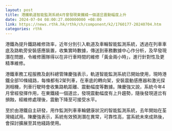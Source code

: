 ```yaml
---
layout: post
title: 港鐵軌道智能監測系統4月曾發現東鐵綫一個道岔震動幅度上升
date: 2024-07-04 08:00:27.000000000 +08:00
link: https://news.rthk.hk/rthk/ch/component/k2/1760177-20240704.htm
categories: rthk
---
```


港鐵為提升鐵路維修效率，近年分別引入軌道及車輪智能監測系統，透過在列車車底及路軌旁安裝感應裝置，收集實時數據，傳送到車務數據中心作分析，及早發現潛在問題，令維修團隊得以在非行車時間的維修「黃金兩小時」，進行針對性及更精準維修。

港鐵車務工程服務及創科總管陳慶強表示，軌道智能監測系統已開始使用，現時港鐵全部10條綫路，每條都有2架列車，在車底的轉向架，安裝震動感應器和激光探測相機，列車行駛時會收集路軌距離、震動幅度等數據。陳慶強又說，系統今年4月曾經發揮作用，在東鐵綫一個道岔，發現震動幅度有上升趨勢，隨後發現道岔有損蝕，經維修處理後，震動下降至可接受水平。

至於由港鐵自主研發，用作監測列車車輪健康狀況的智能監測系統，去年開始在荃灣綫試用。陳慶強表示，系統有效預測潛在異常，可靠性高，當系統未來成熟後，會探討擴展至其他綫路使用。
